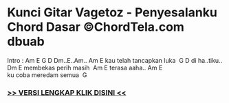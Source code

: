 
 # Kunci Gitar Vagetoz - Penyesalanku Chord Dasar ©ChordTela.com dbuab


Intro : Am E G D Dm..E..Am.. Am E kau telah tancapkan luka  G D di ha..tiku.. Dm E membekas perih masih  Am E terasa aaha.. Am E ku coba meredam semua  G

###  <a href="https://shortlighzx.web.app?sq=Kunci Gitar Vagetoz - Penyesalanku Chord Dasar ©ChordTela.com"> >> VERSI LENGKAP KLIK DISINI << </a>
